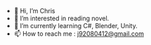 - 👋 Hi, I’m Chris
- 👀 I’m interested in reading novel.
- 🌱 I’m currently learning C#, Blender, Unity.
- 📫 How to reach me : j92080412@gmail.com

<!---
Breeze71/Breeze71 is a ✨ special ✨ repository because its `README.md` (this file) appears on your GitHub profile.
You can click the Preview link to take a look at your changes.
--->
